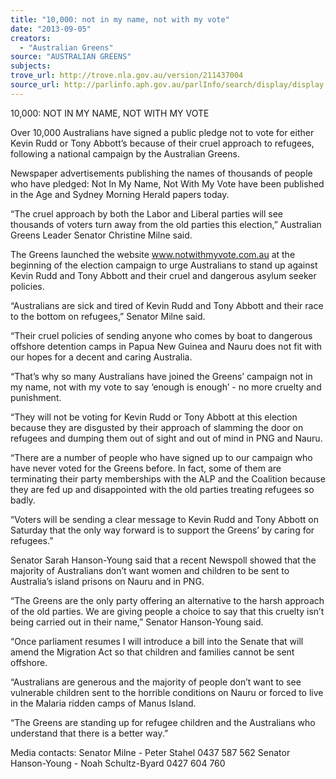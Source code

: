 ```yaml
---
title: "10,000: not in my name, not with my vote"
date: "2013-09-05"
creators:
  - "Australian Greens"
source: "AUSTRALIAN GREENS"
subjects:
trove_url: http://trove.nla.gov.au/version/211437004
source_url: http://parlinfo.aph.gov.au/parlInfo/search/display/display.w3p;query=Id%3A%22media/pressrel/2707308%22
---
```


 10,000: NOT IN MY NAME, NOT WITH MY VOTE   

 Over 10,000 Australians have signed a public pledge not to vote for either Kevin Rudd or  Tony Abbott’s because of their cruel approach to refugees, following a national  campaign by the Australian Greens.   

 Newspaper advertisements publishing the names of thousands of people who have  pledged: Not In My Name, Not With My Vote have been published in the Age and  Sydney Morning Herald papers today.    

 “The cruel approach by both the Labor and Liberal parties will see thousands of voters  turn away from the old parties this election,” Australian Greens Leader Senator Christine  Milne said.    

 The Greens launched the website www.notwithmyvote.com.au at the beginning of the  election campaign to urge Australians to stand up against Kevin Rudd and Tony Abbott  and their cruel and dangerous asylum seeker policies.    

 “Australians are sick and tired of Kevin Rudd and Tony Abbott and their race to the  bottom on refugees,” Senator Milne said.   

 “Their cruel policies of sending anyone who comes by boat to dangerous offshore  detention camps in Papua New Guinea and Nauru does not fit with our hopes for a  decent and caring Australia.   

 “That’s why so many Australians have joined the Greens’ campaign not in my name, not  with my vote to say ‘enough is enough’ - no more cruelty and punishment.   

 “They will not be voting for Kevin Rudd or Tony Abbott at this election because they are  disgusted by their approach of slamming the door on refugees and dumping them out of  sight and out of mind in PNG and Nauru.    

 “There are a number of people who have signed up to our campaign who have never  voted for the Greens before. In fact, some of them are terminating their party  memberships with the ALP and the Coalition because they are fed up and disappointed  with the old parties treating refugees so badly.    

 “Voters will be sending a clear message to Kevin Rudd and Tony Abbott on Saturday  that the only way forward is to support the Greens’ by caring for refugees.”   

 Senator Sarah Hanson-Young said that a recent Newspoll showed that the majority of  Australians don’t want women and children to be sent to Australia’s island prisons on  Nauru and in PNG.   

 “The Greens are the only party offering an alternative to the harsh approach of the old  parties. We are giving people a choice to say that this cruelty isn’t being carried out in  their name,” Senator Hanson-Young said.   

 “Once parliament resumes I will introduce a bill into the Senate that will amend the  Migration Act so that children and families cannot be sent offshore.   

 “Australians are generous and the majority of people don’t want to see vulnerable  children sent to the horrible conditions on Nauru or forced to live in the Malaria ridden  camps of Manus Island.   

 “The Greens are standing up for refugee children and the Australians who understand  that there is a better way.”   

 Media contacts:   Senator Milne - Peter Stahel 0437 587 562  Senator Hanson-Young - Noah Schultz-Byard 0427 604 760   


